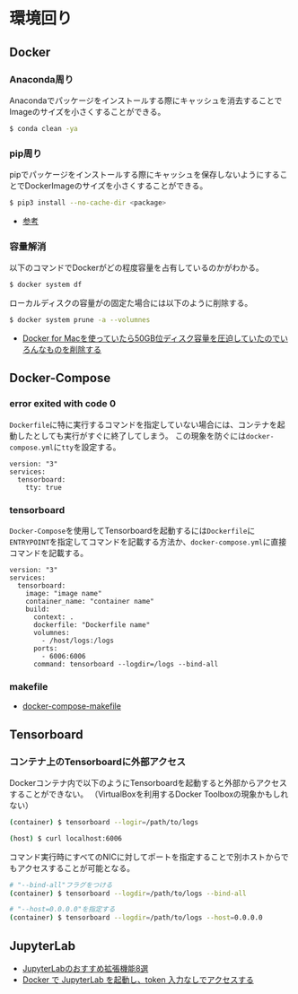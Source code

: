 # 環境回り

## Docker

### Anaconda周り

Anacondaでパッケージをインストールする際にキャッシュを消去することでImageのサイズを小さくすることができる。

```sh
$ conda clean -ya
```

### pip周り

pipでパッケージをインストールする際にキャッシュを保存しないようにすることでDockerImageのサイズを小さくすることができる。

```sh
$ pip3 install --no-cache-dir <package>
```

- [参考](https://stackoverflow.com/questions/45594707/what-is-pips-no-cache-dir-good-for)

### 容量解消

以下のコマンドでDockerがどの程度容量を占有しているのかがわかる。

```sh
$ docker system df
```

ローカルディスクの容量がの固定た場合には以下のように削除する。

```sh
$ docker system prune -a --volumnes
```

- [Docker for Macを使っていたら50GB位ディスク容量を圧迫していたのでいろんなものを削除する](https://qiita.com/shinespark/items/526b70b5f0b1ac643ba0)

## Docker-Compose

### error exited with code 0

`Dockerfile`に特に実行するコマンドを指定していない場合には、コンテナを起動したとしても実行がすぐに終了してしまう。
この現象を防ぐには`docker-compose.yml`に`tty`を設定する。

```docker
version: "3"
services:
  tensorboard:
    tty: true
```

### tensorboard

`Docker-Compose`を使用してTensorboardを起動するには`Dockerfile`に`ENTRYPOINT`を指定してコマンドを記載する方法か、`docker-compose.yml`に直接コマンドを記載する。

```docker
version: "3"
services:
  tensorboard:
    image: "image name"
    container_name: "container name"
    build:
      context: .
      dockerfile: "Dockerfile name"
      volumnes:
        - /host/logs:/logs
      ports:
        - 6006:6006
      command: tensorboard --logdir=/logs --bind-all
```

### makefile

- [docker-compose-makefile](https://github.com/krom/docker-compose-makefile)

## Tensorboard

### コンテナ上のTensorboardに外部アクセス

Dockerコンテナ内で以下のようにTensorboardを起動すると外部からアクセスすることができない。
（VirtualBoxを利用するDocker Toolboxの現象かもしれない）

```sh
(container) $ tensorboard --logir=/path/to/logs

(host) $ curl localhost:6006
```

コマンド実行時にすべてのNICに対してポートを指定することで別ホストからでもアクセスすることが可能となる。

```sh
# "--bind-all"フラグをつける
(container) $ tensorboard --logdir=/path/to/logs --bind-all

# "--host=0.0.0.0"を指定する
(container) $ tensorboard --logdir=/path/to/logs --host=0.0.0.0
```

## JupyterLab

- [JupyterLabのおすすめ拡張機能8選](https://qiita.com/canonrock16/items/d166c93087a4aafd2db4)
- [Docker で JupyterLab を起動し、token 入力なしでアクセスする](https://qiita.com/ao_log/items/5438f2aaf5c2b46d2ccb)

 
